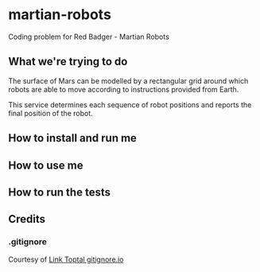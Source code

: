 # martian-robots

Coding problem for Red Badger - Martian Robots

## What we're trying to do

The surface of Mars can be modelled by a rectangular grid around which robots are able to
move according to instructions provided from Earth.

This service determines each sequence of robot positions and reports the final position of the robot.

## How to install and run me

## How to use me

## How to run the tests

## Credits

### .gitignore
Courtesy of [Link Toptal gitignore.io](https://www.toptal.com/developers/gitignore)



